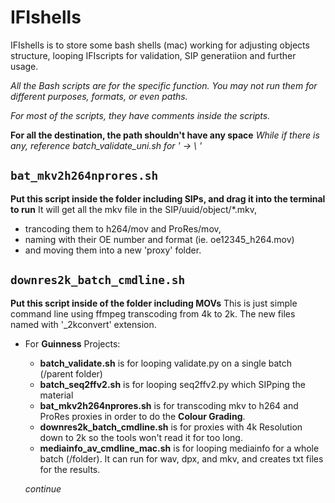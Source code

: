 # IFIshells
IFIshells is to store some bash shells (mac) working for adjusting objects structure, looping IFIscripts for validation, SIP generatiion and further usage.

*All the Bash scripts are for the specific function. You may not run them for different purposes, formats, or even paths.*

*For most of the scripts, they have comments inside the scripts.*

**For all the destination, the path shouldn't have any space**
*While if there is any, reference batch_validate_uni.sh for ' -> \ '*

## `bat_mkv2h264nprores.sh`
**Put this script inside the folder including SIPs, and drag it into the terminal to run**
It will get all the mkv file in the SIP/uuid/object/*.mkv, 
- trancoding them to h264/mov and ProRes/mov, 
- naming with their OE number and format (ie. oe12345_h264.mov) 
- and moving them into a new 'proxy' folder.

## `downres2k_batch_cmdline.sh`
**Put this script inside of the folder including MOVs**
This is just simple command line using ffmpeg transcoding from 4k to 2k. The new files named with '_2kconvert' extension.



- For **Guinness** Projects:
  - **batch_validate.sh** is for looping validate.py on a single batch (/parent folder)
  - **batch_seq2ffv2.sh** is for looping seq2ffv2.py which SIPping the material
  - **bat_mkv2h264nprores.sh** is for transcoding mkv to h264 and ProRes proxies in order to do the **Colour Grading**.
  - **downres2k_batch_cmdline.sh** is for proxies with 4k Resolution down to 2k so the tools won't read it for too long.
  - **mediainfo_av_cmdline_mac.sh** is for looping mediainfo for a whole batch (/folder). It can run for wav, dpx, and mkv, and creates txt files for the results.
  
  *continue*
